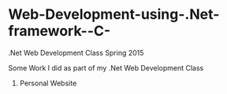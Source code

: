 # Web-Development-using-.Net-framework--C-
.Net Web Development Class Spring 2015

Some Work I did as part of my .Net Web Development Class

1. Personal Website
